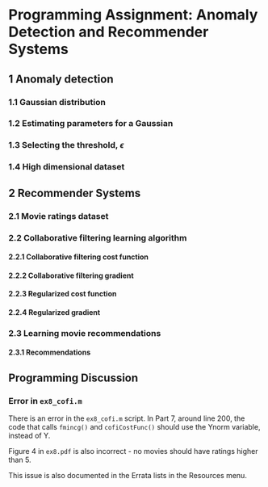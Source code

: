 # Programming Assignment: Anomaly Detection and Recommender Systems

## 1 Anomaly detection



### 1.1 Gaussian distribution



### 1.2 Estimating parameters for a Gaussian



### 1.3 Selecting the threshold, $\epsilon$



### 1.4 High dimensional dataset



## 2 Recommender Systems



### 2.1 Movie ratings dataset



### 2.2 Collaborative filtering learning algorithm



#### 2.2.1 Collaborative filtering cost function



#### 2.2.2 Collaborative filtering gradient



#### 2.2.3 Regularized cost function



#### 2.2.4 Regularized gradient



### 2.3 Learning movie recommendations



#### 2.3.1 Recommendations




## Programming Discussion


### Error in `ex8_cofi.m`


There is an error in the `ex8_cofi.m` script. In Part 7, around line 200, the code that calls `fmincg()` and `cofiCostFunc()` should use the Ynorm variable, instead of Y.

Figure 4 in `ex8.pdf` is also incorrect - no movies should have ratings higher than 5.

This issue is also documented in the Errata lists in the Resources menu.






